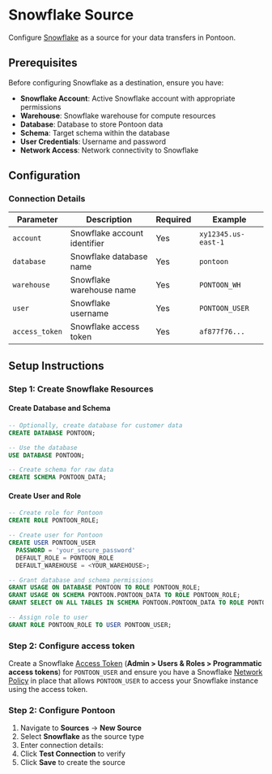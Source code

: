 # Snowflake Source

Configure [Snowflake](https://www.snowflake.com/) as a source for your data transfers in Pontoon.

## Prerequisites

Before configuring Snowflake as a destination, ensure you have:

- **Snowflake Account**: Active Snowflake account with appropriate permissions
- **Warehouse**: Snowflake warehouse for compute resources
- **Database**: Database to store Pontoon data
- **Schema**: Target schema within the database
- **User Credentials**: Username and password
- **Network Access**: Network connectivity to Snowflake

## Configuration

### Connection Details

| Parameter   | Description                  | Required | Example             |
| ----------- | ---------------------------- | -------- | ------------------- |
| `account`   | Snowflake account identifier | Yes      | `xy12345.us-east-1` |
| `database`   | Snowflake database name | Yes      | `pontoon` |
| `warehouse` | Snowflake warehouse name     | Yes      | `PONTOON_WH`        |
| `user`      | Snowflake username           | Yes      | `PONTOON_USER`      |
| `access_token`  | Snowflake access token           | Yes      | `af877f76...`     |

## Setup Instructions

### Step 1: Create Snowflake Resources

#### Create Database and Schema

```sql
-- Optionally, create database for customer data
CREATE DATABASE PONTOON;

-- Use the database
USE DATABASE PONTOON;

-- Create schema for raw data
CREATE SCHEMA PONTOON_DATA;
```

#### Create User and Role

```sql
-- Create role for Pontoon
CREATE ROLE PONTOON_ROLE;

-- Create user for Pontoon
CREATE USER PONTOON_USER
  PASSWORD = 'your_secure_password'
  DEFAULT_ROLE = PONTOON_ROLE
  DEFAULT_WAREHOUSE = <YOUR_WAREHOUSE>;

-- Grant database and schema permissions
GRANT USAGE ON DATABASE PONTOON TO ROLE PONTOON_ROLE;
GRANT USAGE ON SCHEMA PONTOON.PONTOON_DATA TO ROLE PONTOON_ROLE;
GRANT SELECT ON ALL TABLES IN SCHEMA PONTOON.PONTOON_DATA TO ROLE PONTOON_ROLE;

-- Assign role to user
GRANT ROLE PONTOON_ROLE TO USER PONTOON_USER;
```

### Step 2: Configure access token
Create a Snowflake [Access Token](https://docs.snowflake.com/en/user-guide/programmatic-access-tokens) (**Admin > Users & Roles > Programmatic access tokens**) for `PONTOON_USER` and ensure you have a Snowflake [Network Policy](https://docs.snowflake.com/en/user-guide/network-policies) in place that allows `PONTOON_USER` to access your Snowflake instance using the access token.

### Step 2: Configure Pontoon

1. Navigate to **Sources** → **New Source**
2. Select **Snowflake** as the source type
3. Enter connection details:
4. Click **Test Connection** to verify
5. Click **Save** to create the source
